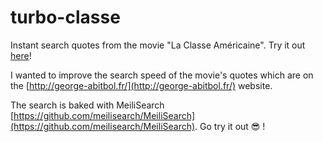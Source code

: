 # turbo-classe
Instant search quotes from the movie "La Classe Américaine". Try it out [here](https://turbo-classe.netlify.app/)!

I wanted to improve the search speed of the movie's quotes which are on the [http://george-abitbol.fr/](http://george-abitbol.fr/) website.

The search is baked with MeiliSearch [https://github.com/meilisearch/MeiliSearch](https://github.com/meilisearch/MeiliSearch). Go try it out 😎 ! 
